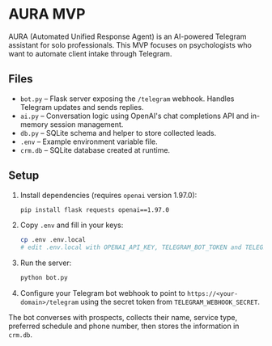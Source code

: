 # AURA MVP

AURA (Automated Unified Response Agent) is an AI-powered Telegram assistant for solo professionals. This MVP focuses on psychologists who want to automate client intake through Telegram.

## Files
- `bot.py` – Flask server exposing the `/telegram` webhook. Handles Telegram updates and sends replies.
- `ai.py` – Conversation logic using OpenAI's chat completions API and in-memory session management.
- `db.py` – SQLite schema and helper to store collected leads.
- `.env` – Example environment variable file.
- `crm.db` – SQLite database created at runtime.

## Setup
1. Install dependencies (requires `openai` version 1.97.0):
   ```bash
   pip install flask requests openai==1.97.0
   ```
2. Copy `.env` and fill in your keys:
   ```bash
   cp .env .env.local
   # edit .env.local with OPENAI_API_KEY, TELEGRAM_BOT_TOKEN and TELEGRAM_WEBHOOK_SECRET
   ```
3. Run the server:
   ```bash
   python bot.py
   ```
4. Configure your Telegram bot webhook to point to `https://<your-domain>/telegram` using the secret token from `TELEGRAM_WEBHOOK_SECRET`.

The bot converses with prospects, collects their name, service type, preferred schedule and phone number, then stores the information in `crm.db`.

